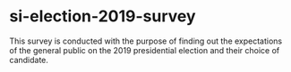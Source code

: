 # si-election-2019-survey
This survey is conducted with the purpose of finding out the expectations of the general public on the 2019 presidential election and their choice of candidate.

